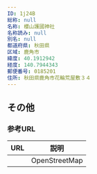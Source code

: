 ```yaml
---
ID: 1j24B
総称: null
名称: 櫻山護國神社
名称読み: null
別名: null
都道府県: 秋田県
区域: 鹿角市
緯度: 40.1912942
経度: 140.7944343
郵便番号: 0185201
住所: 秋田県鹿角市花輪荒屋敷３４
---
```


## その他

### 参考URL

| URL | 説明          |
| --- | ------------- |
|     | OpenStreetMap |
